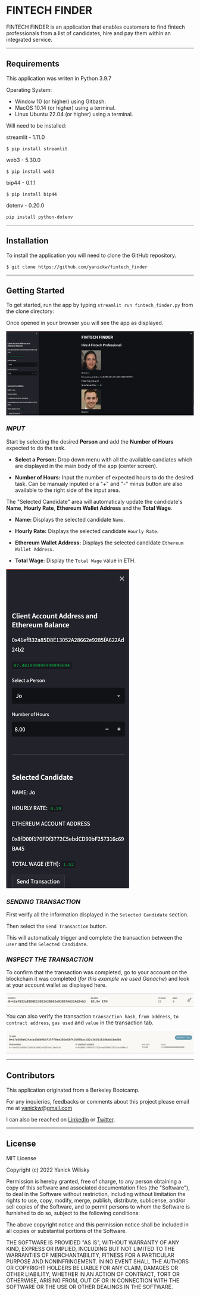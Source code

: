 # FINTECH FINDER
FINTECH FINDER is an application that enables customers to find fintech professionals from a list of candidates, hire and pay them within an integrated service.

---

## Requirements
This application was writen in Python 3.9.7

Operating System:

* Window 10 (or higher) using Gitbash.
* MacOS 10.14 (or higher) using a terminal.
* Linux Ubuntu 22.04 (or higher) using a terminal.

Will need to be installed:

streamlit - 1.11.0
```
$ pip install streamlit
```

web3 - 5.30.0
```
$ pip install web3
```

bip44 - 0.1.1
```
$ pip install bip44
```

dotenv - 0.20.0
```
pip install python-dotenv
```

---

## Installation
To install the application you will need to clone the GitHub repository.

```
$ git clone https://github.com/yanickw/fintech_finder
```

---

## Getting Started

To get started, run the app by typing `streamlit run fintech_finder.py` from the clone directory:


Once opened in your browser you will see the app as displayed.

![fintech_finder_UI](./Images/FintechFinder_Streamlit_UI.png)

### *INPUT*

Start by selecting the desired **Person** and add the **Number of Hours** expected to do the task.

* **Select a Person:** Drop down menu with all the available candiates which are displayed in the main body of the app (center screen).

* **Number of Hours:** Input the number of expected hours to do the desired task. Can be manualy inputed or a "+" and "-" minus button are also available to the right side of the input area. 

The "Selected Candidate" area will automaticaly update the candidate's **Name**, **Hourly Rate**, **Ethereum Wallet Address** and the **Total Wage**.

* **Name:** Displays the selected candidate `Name`.

* **Hourly Rate:** Displays the selected candidate `Hourly Rate`.

* **Ethereum Wallet Address:** Displays the selected candidate `Ethereum Wallet Address`.

* **Total Wage**: Display the `Total Wage` value in ETH.

![fintech_finder_UI](./Images/Sidebar_Streamlit_UI.png)

### *SENDING TRANSACTION*
First verify all the information displayed in the `Selected Candidate` section.

Then select the `Send Transaction` button. 

This will automaticaly trigger and complete the transaction between the `user` and the `Selected Candidate`.

### *INSPECT THE TRANSACTION*

To confirm that the transaction was completed, go to your account on the blockchain it was completed (*for this example we used Ganache*) and look at your account wallet as displayed here. 

![ganache_account](./Images/Ganache_Account.png)

You can also verify the transaction `transaction hash`, `from address`, `to contract address`, `gas used` and `value` in the transaction tab.

![ganache_transaction](./Images/Ganache_Transaction.png)

---

## Contributors
This application originated from a Berkeley Bootcamp.

For any inquieries, feedbacks or comments about this project please email me at  [yanickw@gmail.com](mailto:yanickw@gmail.com)

I can also be reached on  [LinkedIn](https://www.linkedin.com/in/yanickwilisky/)  or  [Twitter](https://twitter.com/yanickwilisky).

---

## License

MIT License

Copyright (c) 2022 Yanick Wilisky

Permission is hereby granted, free of charge, to any person obtaining a copy of this software and associated documentation files (the "Software"), to deal in the Software without restriction, including without limitation the rights to use, copy, modify, merge, publish, distribute, sublicense, and/or sell copies of the Software, and to permit persons to whom the Software is furnished to do so, subject to the following conditions:

The above copyright notice and this permission notice shall be included in all copies or substantial portions of the Software.

THE SOFTWARE IS PROVIDED "AS IS", WITHOUT WARRANTY OF ANY KIND, EXPRESS OR IMPLIED, INCLUDING BUT NOT LIMITED TO THE WARRANTIES OF MERCHANTABILITY, FITNESS FOR A PARTICULAR PURPOSE AND NONINFRINGEMENT. IN NO EVENT SHALL THE AUTHORS OR COPYRIGHT HOLDERS BE LIABLE FOR ANY CLAIM, DAMAGES OR OTHER LIABILITY, WHETHER IN AN ACTION OF CONTRACT, TORT OR OTHERWISE, ARISING FROM, OUT OF OR IN CONNECTION WITH THE SOFTWARE OR THE USE OR OTHER DEALINGS IN THE SOFTWARE.